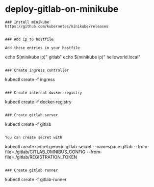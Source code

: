 # deploy-gitlab-on-minikube

~~~
### Install minikube
https://github.com/kubernetes/minikube/releases


### Add ip to hostfile

Add these entries in your hostfile

~~~
echo $(minikube ip)" gitlab"
echo $(minikube ip)" helloworld.local"
~~~

### Create ingress controller
~~~
kubectl create -f ingress
~~~

### Create internal docker-registry
~~~
kubectl create -f docker-registry
~~~

### Create gitlab server
~~~
kubectl create -f gitlab
~~~

You can create secret with
~~~
kubectl create secret generic gitlab-secret --namespace gitlab --from-file=./gitlab/GITLAB_OMNIBUS_CONFIG --from-file=./gitlab/REGISTRATION_TOKEN
~~~

### Create gitlab runner
~~~
kubectl create -f gitlab-runner
~~~
